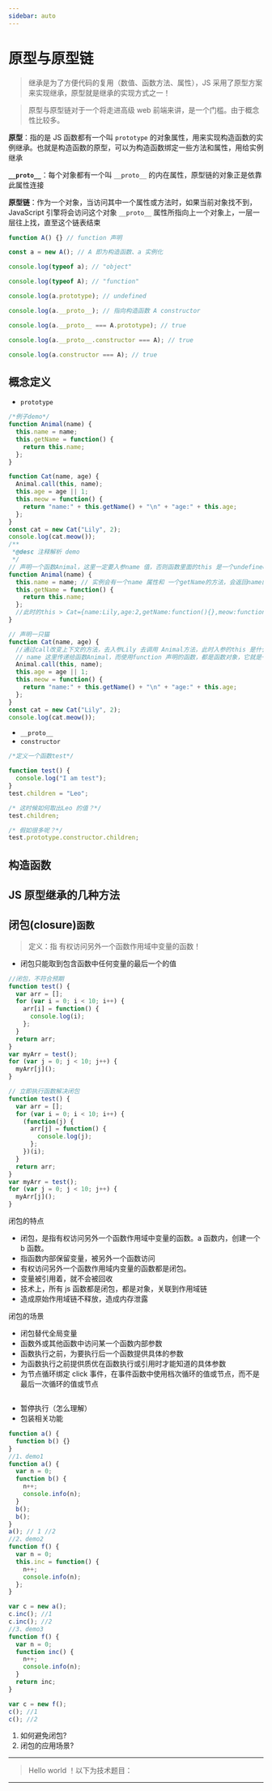 ```yaml
---
sidebar: auto
---
```


# 原型与原型链

> 继承是为了方便代码的复用（数值、函数方法、属性），JS 采用了原型方案来实现继承，原型就是继承的实现方式之一！

> 原型与原型链对于一个将走进高级 web 前端来讲，是一个门槛。由于概念性比较多。

**原型**：指的是 JS 函数都有一个叫 `prototype` 的对象属性，用来实现构造函数的实例继承。也就是构造函数的原型，可以为构造函数绑定一些方法和属性，用给实例继承

**`__proto__`**：每个对象都有一个叫 `__proto__` 的内在属性，原型链的对象正是依靠此属性连接

**原型链**：作为一个对象，当访问其中一个属性或方法时，如果当前对象找不到，JavaScript 引擎将会访问这个对象 `__proto__` 属性所指向上一个对象上，一层一层往上找，直至这个链表结束

```js
function A() {} // function 声明

const a = new A(); // A 即为构造函数、a 实例化

console.log(typeof a); // "object"

console.log(typeof A); // "function"

console.log(a.prototype); // undefined

console.log(a.__proto__); // 指向构造函数 A constructor

console.log(a.__proto__ === A.prototype); // true

console.log(a.__proto__.constructor === A); // true

console.log(a.constructor === A); // true
```

## 概念定义

- `prototype`

```js
/*例子demo*/
function Animal(name) {
  this.name = name;
  this.getName = function() {
    return this.name;
  };
}

function Cat(name, age) {
  Animal.call(this, name);
  this.age = age || 1;
  this.meow = function() {
    return "name:" + this.getName() + "\n" + "age:" + this.age;
  };
}
const cat = new Cat("Lily", 2);
console.log(cat.meow());
/**
 *@desc 注释解析 demo
 */
// 声明一个函数Animal，这里一定要入参name 值，否则函数里面的this 是一个undefined
function Animal(name) {
  this.name = name; // 实例会有一个name 属性和 一个getName的方法，会返回name的值
  this.getName = function() {
    return this.name;
  };
  //此时的this > Cat={name:Lily,age:2,getName:function(){},meow:function(){}}
}

// 声明一只猫
function Cat(name, age) {
  //通过call改变上下文的方法，去入参Lily 去调用 Animal方法，此时入参的this 是什么？!!!
  // name 这里传递给函数Animal，而使用function 声明的函数，都是函数对象，它就是一个object
  Animal.call(this, name);
  this.age = age || 1;
  this.meow = function() {
    return "name:" + this.getName() + "\n" + "age:" + this.age;
  };
}
const cat = new Cat("Lily", 2);
console.log(cat.meow());
```

- `__proto__`
- `constructor`

```js
/*定义一个函数test*/

function test() {
  console.log("I am test");
}
test.children = "Leo";

/* 这时候如何取出Leo 的值？*/
test.children;

/* 假如很多呢？*/
test.prototype.constructor.children;
```

## 构造函数

## JS 原型继承的几种方法

## 闭包(closure)`函数`

> 定义：指 有权访问另外一个函数作用域中变量的函数！

- 闭包只能取到包含函数中任何变量的最后一个的值

```js
//闭包，不符合预期
function test() {
  var arr = [];
  for (var i = 0; i < 10; i++) {
    arr[i] = function() {
      console.log(i);
    };
  }
  return arr;
}
var myArr = test();
for (var j = 0; j < 10; j++) {
  myArr[j]();
}
```

```js
// 立即执行函数解决闭包
function test() {
  var arr = [];
  for (var i = 0; i < 10; i++) {
    (function(j) {
      arr[j] = function() {
        console.log(j);
      };
    })(i);
  }
  return arr;
}
var myArr = test();
for (var j = 0; j < 10; j++) {
  myArr[j]();
}
```

闭包的特点

- 闭包，是指有权访问另外一个函数作用域中变量的函数。a 函数内，创建一个 b 函数。
- 指函数内部保留变量，被另外一个函数访问
- 有权访问另外一个函数作用域内变量的函数都是闭包。
- 变量被引用着，就不会被回收
- 技术上，所有 js 函数都是闭包，都是对象，关联到作用域链
- 造成原始作用域链不释放，造成内存泄露

闭包的场景

- 闭包替代全局变量
- 函数外或其他函数中访问某一个函数内部参数
- 函数执行之前，为要执行后一个函数提供具体的参数
- 为函数执行之前提供质优在函数执行或引用时才能知道的具体参数
- 为节点循环绑定 click 事件，在事件函数中使用档次循环的值或节点，而不是最后一次循环的值或节点

```js
```

- 暂停执行（怎么理解）
- 包装相关功能

```js
function a() {
  function b() {}
}
//1、demo1
function a() {
  var n = 0;
  function b() {
    n++;
    console.info(n);
  }
  b();
  b();
}
a(); // 1 //2
//2、demo2
function f() {
  var n = 0;
  this.inc = function() {
    n++;
    console.info(n);
  };
}

var c = new a();
c.inc(); //1
c.inc(); //2
//3、demo3
function f() {
  var n = 0;
  function inc() {
    n++;
    console.info(n);
  }
  return inc;
}

var c = new f();
c(); //1
c(); //2
```

1. 如何避免闭包?
2. 闭包的应用场景?

---

> Hello world ！以下为技术题目：

---
